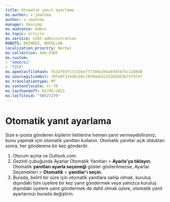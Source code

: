 ```yaml
---
title: Otomatik yanıt ayarlama
ms.author: v-jmathew
author: v-jmathew
manager: dansimp
ms.audience: Admin
ms.topic: article
ms.service: o365-administration
ROBOTS: NOINDEX, NOFOLLOW
localization_priority: Normal
ms.collection: Adm_O365
ms.custom:
- "9000761"
- "7254"
ms.openlocfilehash: fe32f93f17151be777749a256a934f475c224048
ms.sourcegitcommit: 78fe9f33438cb0c19f0dab31253b5853b73f4f47
ms.translationtype: MT
ms.contentlocale: tr-TR
ms.lasthandoff: 03/05/2021
ms.locfileid: "50527279"
---
```

# <a name="set-up-an-automatic-reply"></a>Otomatik yanıt ayarlama

Size e-posta gönderen kişilerin iletilerine hemen yanıt vermeyebilirsiniz, bunu yapmak için otomatik yanıtları kullanın. Otomatik yanıtlar açık olduktan sonra, her gönderene bir kez gönderilir.

1. Oturum açma ve Outlook.com.
2. Gezinti çubuğunda Ayarlar Otomatik Yanıtları  >  **Ayarla'ya tıklayın.** Otomatik **yanıtları ayarla seçeneği** göster gösterilmezse, Ayarlar Seçenekleri   >  **Otomatik**  >  **yanıtlar'ı seçin.**
3. Burada, belirli bir süre için otomatik yanıtlara sahip olmak, kuruluş dışındaki tüm üyelere bir kez yanıt göndermek veya yalnızca kuruluş dışındaki üyelere yanıt göndermek de dahil olmak üzere, otomatik yanıt ayarlarınızı burada değiştirin.
